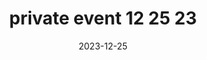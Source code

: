 ---
date: 2023-12-25
draft: false
durationMinutes: 300
title: private event 12 25 23
occurrences:
  - date: 2023-12-25T12:00:00-06:00
    note: ''
---